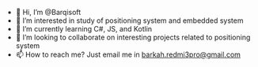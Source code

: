 - 👋 Hi, I’m @Barqisoft
- 👀 I’m interested in study of positioning system and embedded system
- 🌱 I’m currently learning C#, JS, and Kotlin
- 💞️ I’m looking to collaborate on interesting projects related to positioning system
- 📫 How to reach me? Just email me in barkah.redmi3pro@gmail.com

<!---
Barqisoft/Barqisoft is a ✨ special ✨ repository because its `README.md` (this file) appears on your GitHub profile.
You can click the Preview link to take a look at your changes.
--->
